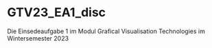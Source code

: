 # GTV23_EA1_disc
Die Einsedeaufgabe 1 im Modul Grafical Visualisation Technologies im Wintersemester 2023
